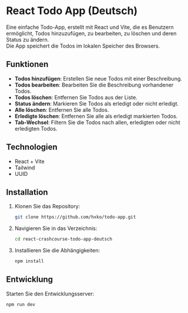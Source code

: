 # React Todo App (Deutsch)

Eine einfache Todo-App, erstellt mit React und Vite, die es Benutzern ermöglicht, Todos hinzuzufügen, zu bearbeiten, zu löschen und deren Status zu ändern.  
Die App speichert die Todos im lokalen Speicher des Browsers.

## Funktionen

- **Todos hinzufügen**: Erstellen Sie neue Todos mit einer Beschreibung.
- **Todos bearbeiten**: Bearbeiten Sie die Beschreibung vorhandener Todos.
- **Todos löschen**: Entfernen Sie Todos aus der Liste.
- **Status ändern**: Markieren Sie Todos als erledigt oder nicht erledigt.
- **Alle löschen**: Entfernen Sie alle Todos.
- **Erledigte löschen**: Entfernen Sie alle als erledigt markierten Todos.
- **Tab-Wechsel**: Filtern Sie die Todos nach allen, erledigten oder nicht erledigten Todos.

## Technologien

- React + Vite
- Tailwind
- UUID

## Installation

1. Klonen Sie das Repository:
    ```sh
    git clone https://github.com/hxko/todo-app.git
    ```
2. Navigieren Sie in das Verzeichnis:
    ```sh
    cd react-crashcourse-todo-app-deutsch
    ```
3. Installieren Sie die Abhängigkeiten:
    ```sh
    npm install
    ```

## Entwicklung

Starten Sie den Entwicklungsserver:
```sh
npm run dev